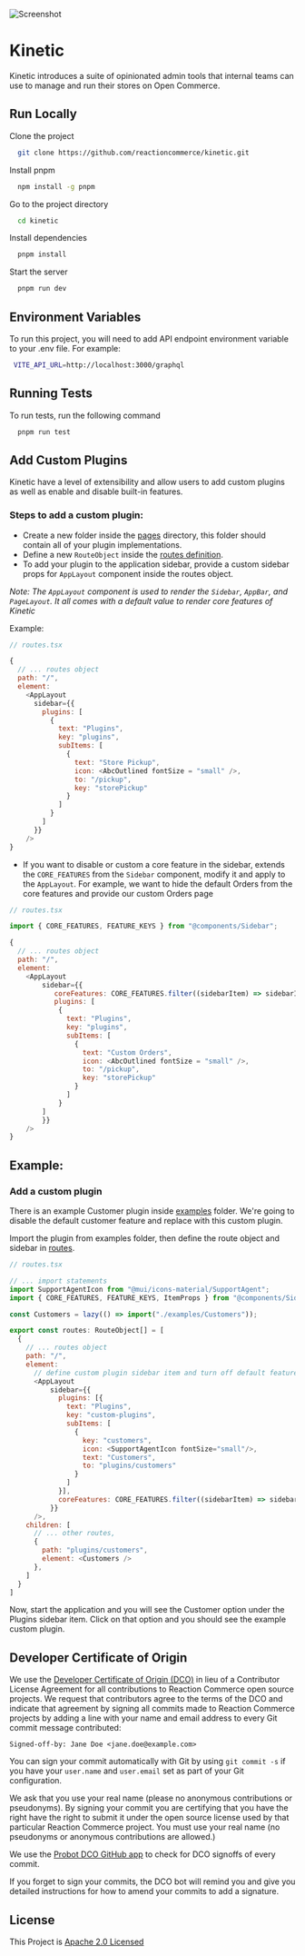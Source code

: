 ![Screenshot](https://user-images.githubusercontent.com/72819/188587709-94e25136-8a77-4d52-8774-ead032d7eaf4.png)


# Kinetic

Kinetic introduces a suite of opinionated admin tools that internal teams can use to manage and run their stores on Open Commerce.


## Run Locally

Clone the project

```bash
  git clone https://github.com/reactioncommerce/kinetic.git
```

Install pnpm

```bash
  npm install -g pnpm
```

Go to the project directory

```bash
  cd kinetic
```

Install dependencies

```bash
  pnpm install
```

Start the server

```bash
  pnpm run dev
```

## Environment Variables

To run this project, you will need to add API endpoint environment variable to your .env file. For example:

```bash
 VITE_API_URL=http://localhost:3000/graphql
```
## Running Tests

To run tests, run the following command

```bash
  pnpm run test
```

## Add Custom Plugins

Kinetic have a level of extensibility and allow users to add custom plugins as well as enable and disable built-in features.

### Steps to add a custom plugin:

- Create a new folder inside the [pages](./src/pages/) directory, this folder should contain all of your plugin implementations.
- Define a new `RouteObject` inside the [routes definition](./src/routes.tsx).
- To add your plugin to the application sidebar, provide a custom sidebar props for `AppLayout` component inside the routes object.

*Note: The `AppLayout` component is used to render the `Sidebar`, `AppBar`, and `PageLayout`. It all comes with a default value to render core features of Kinetic*

Example:

```javascript
// routes.tsx

{
  // ... routes object
  path: "/",
  element:
    <AppLayout
      sidebar={{
        plugins: [
          {
            text: "Plugins",
            key: "plugins",
            subItems: [
              {
                text: "Store Pickup",
                icon: <AbcOutlined fontSize = "small" />,
                to: "/pickup",
                key: "storePickup"
              }
            ]
          }
        ]
      }}
    />
}
```
- If you want to disable or custom a core feature in the sidebar, extends the `CORE_FEATURES` from the `Sidebar` component, modify it and apply to the `AppLayout`. For example, we want to hide the default Orders from the core features and provide our custom Orders page

```javascript
// routes.tsx

import { CORE_FEATURES, FEATURE_KEYS } from "@components/Sidebar";

{
  // ... routes object
  path: "/",
  element:
    <AppLayout
        sidebar={{
           coreFeatures: CORE_FEATURES.filter((sidebarItem) => sidebarItem.key !== FEATURE_KEYS.orders),
           plugins: [
            {
              text: "Plugins",
              key: "plugins",
              subItems: [
                {
                  text: "Custom Orders",
                  icon: <AbcOutlined fontSize = "small" />,
                  to: "/pickup",
                  key: "storePickup"
                }
              ]
            }
        ]
        }}
    />
}
```
## Example:
### Add a custom plugin
There is an example Customer plugin inside [examples](./src/examples/Customers/) folder. We're going to disable the default customer feature and replace with this custom plugin.

Import the plugin from examples folder, then define the route object and sidebar in [routes](./src/routes.tsx).
```javascript
// routes.tsx

// ... import statements
import SupportAgentIcon from "@mui/icons-material/SupportAgent";
import { CORE_FEATURES, FEATURE_KEYS, ItemProps } from "@components/Sidebar";

const Customers = lazy(() => import("./examples/Customers"));

export const routes: RouteObject[] = [
  {
    // ... routes object
    path: "/",
    element:
      // define custom plugin sidebar item and turn off default feature
      <AppLayout
          sidebar={{
            plugins: [{
              text: "Plugins",
              key: "custom-plugins",
              subItems: [
                {
                  key: "customers",
                  icon: <SupportAgentIcon fontSize="small"/>,
                  text: "Customers",
                  to: "plugins/customers"
                }
              ]
            }],
            coreFeatures: CORE_FEATURES.filter((sidebarItem) => sidebarItem.key !== FEATURE_KEYS.customers)
          }}
      />,
    children: [
      // ... other routes,
      {
        path: "plugins/customers",
        element: <Customers />
      },
    ]
  }
]
```
Now, start the application and you will see the Customer option under the Plugins sidebar item. Click on that option and you should see the example custom plugin.

## Developer Certificate of Origin
We use the [Developer Certificate of Origin (DCO)](https://developercertificate.org/) in lieu of a Contributor License Agreement for all contributions to Reaction Commerce open source projects. We request that contributors agree to the terms of the DCO and indicate that agreement by signing all commits made to Reaction Commerce projects by adding a line with your name and email address to every Git commit message contributed:
```
Signed-off-by: Jane Doe <jane.doe@example.com>
```

You can sign your commit automatically with Git by using `git commit -s` if you have your `user.name` and `user.email` set as part of your Git configuration.

We ask that you use your real name (please no anonymous contributions or pseudonyms). By signing your commit you are certifying that you have the right have the right to submit it under the open source license used by that particular Reaction Commerce project. You must use your real name (no pseudonyms or anonymous contributions are allowed.)

We use the [Probot DCO GitHub app](https://github.com/apps/dco) to check for DCO signoffs of every commit.

If you forget to sign your commits, the DCO bot will remind you and give you detailed instructions for how to amend your commits to add a signature.

## License
This Project is [Apache 2.0 Licensed](./LICENSE.md)
